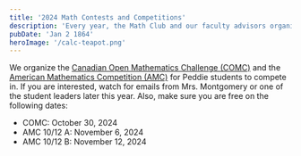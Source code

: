 ```yaml
---
title: '2024 Math Contests and Competitions'
description: 'Every year, the Math Club and our faculty advisors organize multiple math contests for Peddie students to compete in.'
pubDate: 'Jan 2 1864'
heroImage: '/calc-teapot.png'
---
```


We organize the [Canadian Open Mathematics Challenge (COMC)](https://cms.math.ca/competitions/comc/comc2024/) and the [American Mathematics Competition (AMC)](https://maa.org/student-programs/amc/) for Peddie students to compete in. If you are interested, watch for emails from Mrs. Montgomery or one of the student leaders later this year. Also, make sure you are free on the following dates:
 * COMC: October 30, 2024
 * AMC 10/12 A: November 6, 2024
 * AMC 10/12 B: November 12, 2024
